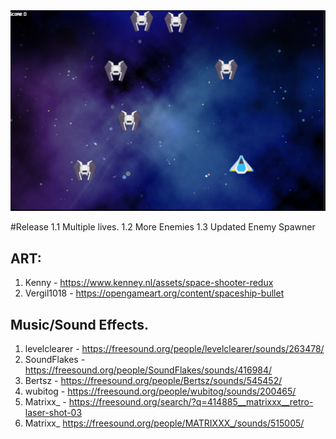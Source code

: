 <img src="ScreenShot.png">

#Release
1.1 Multiple lives. 
1.2 More Enemies
1.3 Updated Enemy Spawner 

## ART: 
1. Kenny - https://www.kenney.nl/assets/space-shooter-redux
2. Vergil1018 - https://opengameart.org/content/spaceship-bullet


## Music/Sound Effects. 
1. levelclearer - https://freesound.org/people/levelclearer/sounds/263478/
2. SoundFlakes - https://freesound.org/people/SoundFlakes/sounds/416984/
3. Bertsz - https://freesound.org/people/Bertsz/sounds/545452/
4. wubitog - https://freesound.org/people/wubitog/sounds/200465/
5. Matrixx_ - https://freesound.org/search/?q=414885__matrixxx__retro-laser-shot-03
6. Matrixx_ https://freesound.org/people/MATRIXXX_/sounds/515005/
